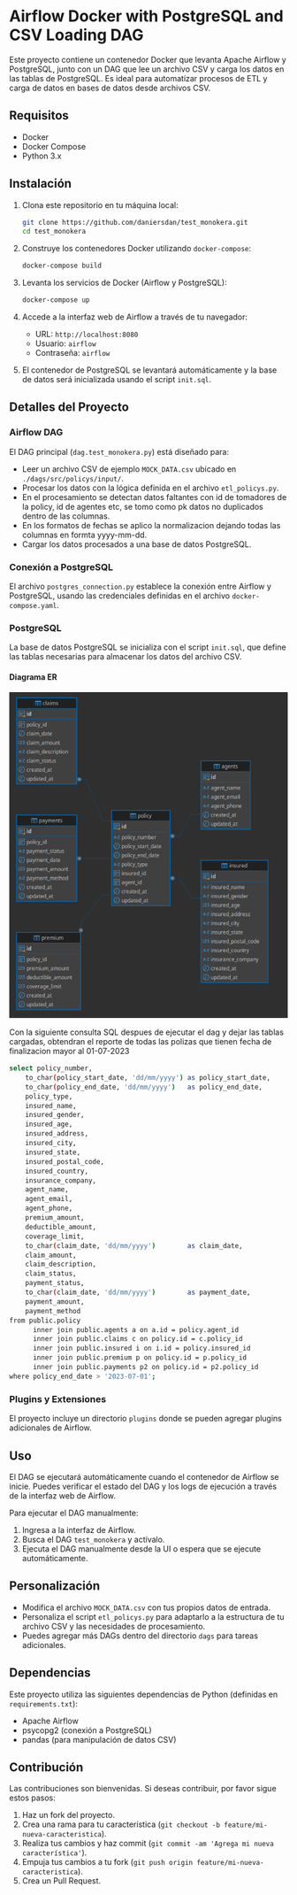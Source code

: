 # Airflow Docker with PostgreSQL and CSV Loading DAG

Este proyecto contiene un contenedor Docker que levanta Apache Airflow y PostgreSQL, junto con un DAG que lee un archivo CSV y carga los datos en las tablas de PostgreSQL. Es ideal para automatizar procesos de ETL y carga de datos en bases de datos desde archivos CSV.

## Requisitos

- Docker
- Docker Compose
- Python 3.x

## Instalación

1. Clona este repositorio en tu máquina local:

   ```bash
   git clone https://github.com/daniersdan/test_monokera.git
   cd test_monokera

2. Construye los contenedores Docker utilizando `docker-compose`:

   ```bash
   docker-compose build
   ```

3. Levanta los servicios de Docker (Airflow y PostgreSQL):

   ```bash
   docker-compose up
   ```

4. Accede a la interfaz web de Airflow a través de tu navegador:

    - URL: `http://localhost:8080`
    - Usuario: `airflow`
    - Contraseña: `airflow`

5. El contenedor de PostgreSQL se levantará automáticamente y la base de datos será inicializada usando el script `init.sql`.

## Detalles del Proyecto

### Airflow DAG

El DAG principal (`dag.test_monokera.py`) está diseñado para:

- Leer un archivo CSV de ejemplo `MOCK_DATA.csv` ubicado en `./dags/src/policys/input/`.
- Procesar los datos con la lógica definida en el archivo `etl_policys.py`.
- En el procesamiento se detectan datos faltantes con id de tomadores de la policy, id de agentes etc, se tomo como pk datos no duplicados dentro de las columnas.
- En los formatos de fechas se aplico la normalizacion dejando todas las columnas en formta yyyy-mm-dd.
- Cargar los datos procesados a una base de datos PostgreSQL.

### Conexión a PostgreSQL

El archivo `postgres_connection.py` establece la conexión entre Airflow y PostgreSQL, usando las credenciales definidas en el archivo `docker-compose.yaml`.

### PostgreSQL

La base de datos PostgreSQL se inicializa con el script `init.sql`, que define las tablas necesarias para almacenar los datos del archivo CSV.

#### Diagrama ER 

![Texto alternativo](images/ER_Diagram_Postgres.png)

Con la siguiente consulta SQL despues de ejecutar el dag y dejar las tablas cargadas, obtendran el reporte de todas las polizas que tienen fecha de finalizacion mayor al 01-07-2023

   ```bash
   select policy_number,
       to_char(policy_start_date, 'dd/mm/yyyy') as policy_start_date,
       to_char(policy_end_date, 'dd/mm/yyyy')   as policy_end_date,
       policy_type,
       insured_name,
       insured_gender,
       insured_age,
       insured_address,
       insured_city,
       insured_state,
       insured_postal_code,
       insured_country,
       insurance_company,
       agent_name,
       agent_email,
       agent_phone,
       premium_amount,
       deductible_amount,
       coverage_limit,
       to_char(claim_date, 'dd/mm/yyyy')        as claim_date,
       claim_amount,
       claim_description,
       claim_status,
       payment_status,
       to_char(claim_date, 'dd/mm/yyyy')        as payment_date,
       payment_amount,
       payment_method
from public.policy
         inner join public.agents a on a.id = policy.agent_id
         inner join public.claims c on policy.id = c.policy_id
         inner join public.insured i on i.id = policy.insured_id
         inner join public.premium p on policy.id = p.policy_id
         inner join public.payments p2 on policy.id = p2.policy_id
where policy_end_date > '2023-07-01';
   ```

### Plugins y Extensiones

El proyecto incluye un directorio `plugins` donde se pueden agregar plugins adicionales de Airflow.

## Uso

El DAG se ejecutará automáticamente cuando el contenedor de Airflow se inicie. Puedes verificar el estado del DAG y los logs de ejecución a través de la interfaz web de Airflow.

Para ejecutar el DAG manualmente:

1. Ingresa a la interfaz de Airflow.
2. Busca el DAG `test_monokera` y actívalo.
3. Ejecuta el DAG manualmente desde la UI o espera que se ejecute automáticamente.

## Personalización

- Modifica el archivo `MOCK_DATA.csv` con tus propios datos de entrada.
- Personaliza el script `etl_policys.py` para adaptarlo a la estructura de tu archivo CSV y las necesidades de procesamiento.
- Puedes agregar más DAGs dentro del directorio `dags` para tareas adicionales.

## Dependencias

Este proyecto utiliza las siguientes dependencias de Python (definidas en `requirements.txt`):

- Apache Airflow
- psycopg2 (conexión a PostgreSQL)
- pandas (para manipulación de datos CSV)


## Contribución

Las contribuciones son bienvenidas. Si deseas contribuir, por favor sigue estos pasos:

1. Haz un fork del proyecto.
2. Crea una rama para tu característica (`git checkout -b feature/mi-nueva-caracteristica`).
3. Realiza tus cambios y haz commit (`git commit -am 'Agrega mi nueva característica'`).
4. Empuja tus cambios a tu fork (`git push origin feature/mi-nueva-caracteristica`).
5. Crea un Pull Request.